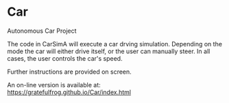 # Car
Autonomous Car Project

The code in CarSimA will execute a car drving simulation.
Depending on the mode the car will either drive itself, or the user can manually steer.
In all cases, the user controls the car's speed.

Further instructions are provided on screen.

An on-line version is available at: https://gratefulfrog.github.io/Car/index.html
